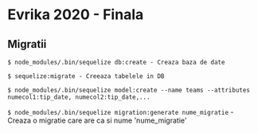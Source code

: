 # Evrika 2020 - Finala

## Migratii

`$ node_modules/.bin/sequelize db:create - Creaza baza de date`

`$ sequelize:migrate - Creeaza tabelele in DB`

`$ node_modules/.bin/sequelize model:create --name teams --attributes numecol1:tip_date, numecol2:tip_date,...
`

`$ node_modules/.bin/sequelize migration:generate nume_migratie` - Creaza o migratie care are ca si nume 'nume_migratie'
